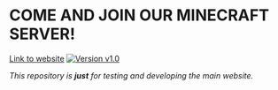# COME AND JOIN OUR MINECRAFT SERVER!
[Link to website](http://pier14.net) [![Version v1.0](https://img.shields.io/badge/version-v1.0-brightgreen)](https://github.com/offsec64/linuxgames)

_This repository is **just** for testing and developing the main website._